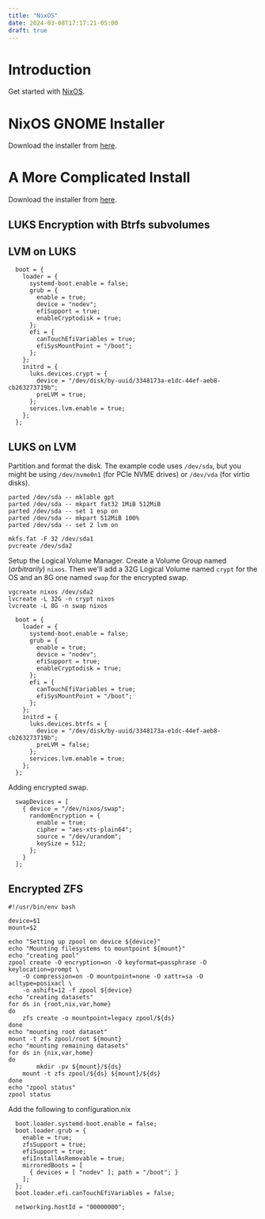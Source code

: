 ```yaml
---
title: "NixOS"
date: 2024-03-08T17:17:21-05:00
draft: true
---
```

# Introduction

Get started with [NixOS](https://nixos.org/).

# NixOS GNOME Installer

Download the installer from [here](https://channels.nixos.org/nixos-23.11/latest-nixos-gnome-x86_64-linux.iso).

# A More Complicated Install

Download the installer from [here](https://channels.nixos.org/nixos-23.11/latest-nixos-minimal-x86_64-linux.iso).

## LUKS Encryption with Btrfs subvolumes

## LVM on LUKS

```
  boot = {
    loader = {
      systemd-boot.enable = false;
      grub = {
        enable = true;
        device = "nodev";
        efiSupport = true;
        enableCryptodisk = true;
      };
      efi = {
        canTouchEfiVariables = true;
        efiSysMountPoint = "/boot";
      };
    };
    initrd = {
      luks.devices.crypt = {
        device = "/dev/disk/by-uuid/3348173a-e1dc-44ef-aeb8-cb263273719b";
        preLVM = true;
      };
      services.lvm.enable = true;
    };
  };
```

## LUKS on LVM

Partition and format the disk. The example code uses `/dev/sda`,
but you might be using `/dev/nvme0n1` (for PCIe NVME drives)
or `/dev/vda` (for virtio disks).

```
parted /dev/sda -- mklable gpt
parted /dev/sda -- mkpart fat32 1MiB 512MiB
parted /dev/sda -- set 1 esp on
parted /dev/sda -- mkpart 512MiB 100%
parted /dev/sda -- set 2 lvm on

mkfs.fat -F 32 /dev/sda1
pvcreate /dev/sda2
```

Setup the Logical Volume Manager. Create a Volume Group named (_arbitrarily_) `nixos`.
Then we'll add a 32G Logical Volume named `crypt` for the OS and an 8G one named `swap` for the
encrypted swap.

```
vgcreate nixos /dev/sda2
lvcreate -L 32G -n crypt nixos
lvcreate -L 8G -n swap nixos
```

```
  boot = {
    loader = {
      systemd-boot.enable = false;
      grub = {
        enable = true;
        device = "nodev";
        efiSupport = true;
        enableCryptodisk = true;
      };
      efi = {
        canTouchEfiVariables = true;
        efiSysMountPoint = "/boot";
      };
    };
    initrd = {
      luks.devices.btrfs = {
        device = "/dev/disk/by-uuid/3348173a-e1dc-44ef-aeb8-cb263273719b";
        preLVM = false;
      };
      services.lvm.enable = true;
    };
  };
```

Adding encrypted swap.

```
  swapDevices = [
    { device = "/dev/nixos/swap";
      randomEncryption = {
        enable = true;
        cipher = "aes-xts-plain64";
        source = "/dev/urandom";
        keySize = 512;
      };
    }
  ];
```

## Encrypted ZFS


```
#!/usr/bin/env bash

device=$1
mount=$2

echo "Setting up zpool on device ${device}"
echo "Mounting filesystems to mountpoint ${mount}"
echo "creating pool"
zpool create -O encryption=on -O keyformat=passphrase -O keylocation=prompt \
    -O compression=on -O mountpoint=none -O xattr=sa -O acltype=posixacl \
    -o ashift=12 -f zpool ${device}
echo "creating datasets"
for ds in {root,nix,var,home}
do
	zfs create -o mountpoint=legacy zpool/${ds}
done
echo "mounting root dataset"
mount -t zfs zpool/root ${mount}
echo "mounting remaining datasets"
for ds in {nix,var,home}
do
        mkdir -pv ${mount}/${ds}
	mount -t zfs zpool/${ds} ${mount}/${ds}
done
echo "zpool status"
zpool status
```

Add the following to configuration.nix
```
  boot.loader.systemd-boot.enable = false;
  boot.loader.grub = {
    enable = true;
    zfsSupport = true;
    efiSupport = true;
    efiInstallAsRemovable = true;
    mirroredBoots = [
      { devices = [ "nodev" ]; path = "/boot"; }
    ];
  };
  boot.loader.efi.canTouchEfiVariables = false;

  networking.hostId = "00000000";
```

